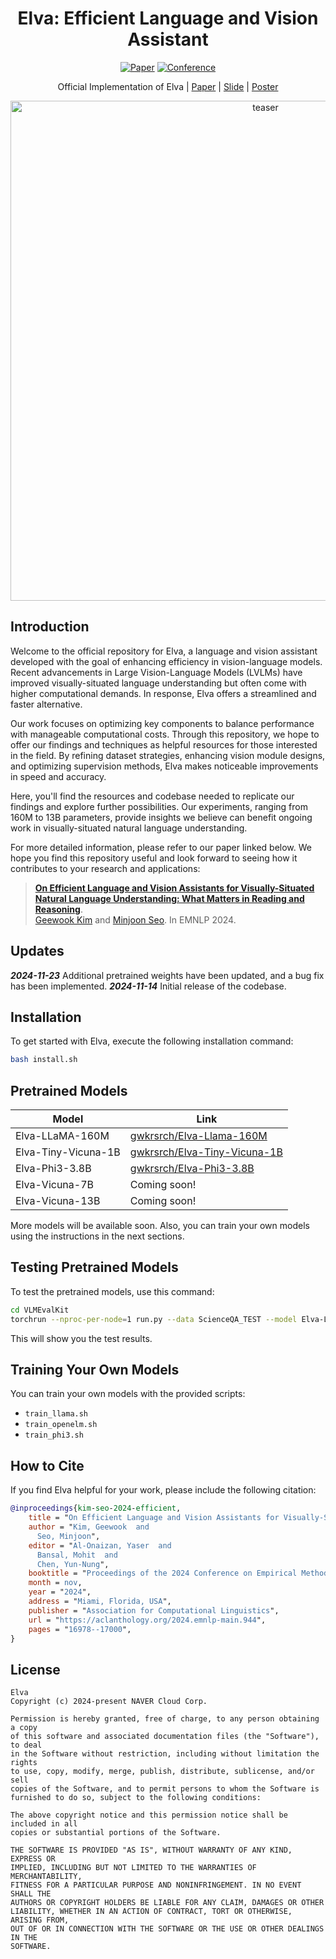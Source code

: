 <div align="center">

# Elva: Efficient Language and Vision Assistant
[![Paper](https://img.shields.io/badge/Paper-arxiv.2406.11823-red)](https://arxiv.org/abs/2406.11823)
[![Conference](https://img.shields.io/badge/EMNLP-2024-blue)](#how-to-cite)

Official Implementation of Elva | [Paper](https://arxiv.org/abs/2406.11823) | [Slide](https://docs.google.com/presentation/d/1SfPHqJs7v38_IvNDcvrWnhIQU2AjzXxHmCdflz_wDaw/edit?usp=sharing) | [Poster](https://docs.google.com/presentation/d/1FiRnXL4sp3rBoHdYMQYt4PruFrNR1x5EjGQye_uB3Jk/edit?usp=sharing)

<img width="800" alt="teaser" src="https://github.com/user-attachments/assets/2ebe381e-7a3c-4a0d-b299-2e2a216f1290">

</div>

## Introduction

Welcome to the official repository for Elva, a language and vision assistant developed with the goal of enhancing efficiency in vision-language models. Recent advancements in Large Vision-Language Models (LVLMs) have improved visually-situated language understanding but often come with higher computational demands. In response, Elva offers a streamlined and faster alternative.

Our work focuses on optimizing key components to balance performance with manageable computational costs. Through this repository, we hope to offer our findings and techniques as helpful resources for those interested in the field. By refining dataset strategies, enhancing vision module designs, and optimizing supervision methods, Elva makes noticeable improvements in speed and accuracy.

Here, you'll find the resources and codebase needed to replicate our findings and explore further possibilities. Our experiments, ranging from 160M to 13B parameters, provide insights we believe can benefit ongoing work in visually-situated natural language understanding.

For more detailed information, please refer to our paper linked below. We hope you find this repository useful and look forward to seeing how it contributes to your research and applications:<br>
> [**On Efficient Language and Vision Assistants for Visually-Situated Natural Language Understanding: What Matters in Reading and Reasoning**](https://arxiv.org/abs/2406.11823).<br>
> [Geewook Kim](https://geewook.kim) and [Minjoon Seo](https://scholar.google.com/citations?user=zYze5fIAAAAJ). In EMNLP 2024.

## Updates

**_2024-11-23_** Additional pretrained weights have been updated, and a bug fix has been implemented.
**_2024-11-14_** Initial release of the codebase.

## Installation

To get started with Elva, execute the following installation command:

```bash
bash install.sh
```

## Pretrained Models

| Model               | Link |
|---------------------|------|
| Elva-LLaMA-160M     | [gwkrsrch/Elva-Llama-160M](https://huggingface.co/gwkrsrch/Elva-Llama-160M) |
| Elva-Tiny-Vicuna-1B | [gwkrsrch/Elva-Tiny-Vicuna-1B](https://huggingface.co/gwkrsrch/Elva-Tiny-Vicuna-1B) |
| Elva-Phi3-3.8B      | [gwkrsrch/Elva-Phi3-3.8B](https://huggingface.co/gwkrsrch/Elva-Phi3-3.8B) |
| Elva-Vicuna-7B      | Coming soon! |
| Elva-Vicuna-13B     | Coming soon! |

More models will be available soon. Also, you can train your own models using the instructions in the next sections.

## Testing Pretrained Models

To test the pretrained models, use this command:

```bash
cd VLMEvalKit
torchrun --nproc-per-node=1 run.py --data ScienceQA_TEST --model Elva-Llama-160M
```

This will show you the test results.

## Training Your Own Models

You can train your own models with the provided scripts:
- `train_llama.sh`
- `train_openelm.sh`
- `train_phi3.sh`

## How to Cite

If you find Elva helpful for your work, please include the following citation:

```bibtex
@inproceedings{kim-seo-2024-efficient,
    title = "On Efficient Language and Vision Assistants for Visually-Situated Natural Language Understanding: What Matters in Reading and Reasoning",
    author = "Kim, Geewook  and
      Seo, Minjoon",
    editor = "Al-Onaizan, Yaser  and
      Bansal, Mohit  and
      Chen, Yun-Nung",
    booktitle = "Proceedings of the 2024 Conference on Empirical Methods in Natural Language Processing",
    month = nov,
    year = "2024",
    address = "Miami, Florida, USA",
    publisher = "Association for Computational Linguistics",
    url = "https://aclanthology.org/2024.emnlp-main.944",
    pages = "16978--17000",
}
```

## License
```
Elva
Copyright (c) 2024-present NAVER Cloud Corp.

Permission is hereby granted, free of charge, to any person obtaining a copy
of this software and associated documentation files (the "Software"), to deal
in the Software without restriction, including without limitation the rights
to use, copy, modify, merge, publish, distribute, sublicense, and/or sell
copies of the Software, and to permit persons to whom the Software is
furnished to do so, subject to the following conditions:

The above copyright notice and this permission notice shall be included in all
copies or substantial portions of the Software.

THE SOFTWARE IS PROVIDED "AS IS", WITHOUT WARRANTY OF ANY KIND, EXPRESS OR
IMPLIED, INCLUDING BUT NOT LIMITED TO THE WARRANTIES OF MERCHANTABILITY,
FITNESS FOR A PARTICULAR PURPOSE AND NONINFRINGEMENT. IN NO EVENT SHALL THE
AUTHORS OR COPYRIGHT HOLDERS BE LIABLE FOR ANY CLAIM, DAMAGES OR OTHER
LIABILITY, WHETHER IN AN ACTION OF CONTRACT, TORT OR OTHERWISE, ARISING FROM,
OUT OF OR IN CONNECTION WITH THE SOFTWARE OR THE USE OR OTHER DEALINGS IN THE
SOFTWARE.
```
